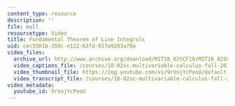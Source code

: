 ```yaml
---
content_type: resource
description: ''
file: null
resourcetype: Video
title: Fundamental Theorem of Line Integrals
uid: cec5501b-359c-e122-62fd-817a9283a78a
video_files:
  archive_url: http://www.archive.org/download/MIT18_02SCF10/MIT18_02SCF10Rec_42_300k.mp4
  video_captions_file: /courses/18-02sc-multivariable-calculus-fall-2010/9f402a82fe4958b39349c72eeb3cb125_9rVojYcPeoU.vtt
  video_thumbnail_file: https://img.youtube.com/vi/9rVojYcPeoU/default.jpg
  video_transcript_file: /courses/18-02sc-multivariable-calculus-fall-2010/72641c62b86be1309c0e3d079c171063_9rVojYcPeoU.pdf
video_metadata:
  youtube_id: 9rVojYcPeoU
---
```

